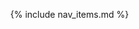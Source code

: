 <ul id="menu-jpw-main-menu" class="navbar-nav flex-sm-column mx-auto">
  {% include nav_items.md %}
</ul>